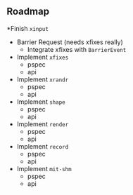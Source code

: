 
## Roadmap

*Finish `xinput`
  * Barrier Request (needs xfixes really)
    * Integrate xfixes with `BarrierEvent`
* Implement `xfixes`
  * pspec
  * api
* Implement `xrandr`
  * pspec
  * api
* Implement `shape`
  * pspec
  * api
* Implement `render`
  * pspec
  * api
* Implement `record`
  * pspec
  * api
* Implement `mit-shm`
  * pspec
  * api